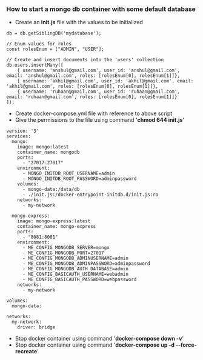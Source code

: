 ### How to start a mongo db container with some default database

- Create an **init.js** file with the values to be initialized

```
db = db.getSiblingDB('mydatabase');

// Enum values for roles
const rolesEnum = ["ADMIN", "USER"];

// Create and insert documents into the 'users' collection
db.users.insertMany([
    { username: 'anshul@gmail.com', user_id: 'anshul@gmail.com', email: 'anshul@gmail.com', roles: [rolesEnum[0], rolesEnum[1]]},
    { username: 'akhil@gmail.com', user_id: 'akhil@gmail.com', email: 'akhil@gmail.com', roles: [rolesEnum[0], rolesEnum[1]]},
    { username: 'ruhaan@gmail.com', user_id: 'ruhaan@gmail.com', email: 'ruhaan@gmail.com', roles: [rolesEnum[0], rolesEnum[1]]}
]);

```

- Create docker-compose.yml file with reference to above script
- Give the permissions to the file using command '**chmod 644 init.js**'

```
version: '3'
services:
  mongo:
    image: mongo:latest
    container_name: mongodb
    ports:
      - "27017:27017"
    environment:
      - MONGO_INITDB_ROOT_USERNAME=admin
      - MONGO_INITDB_ROOT_PASSWORD=adminpassword
    volumes:
      - mongo-data:/data/db
      - ./init.js:/docker-entrypoint-initdb.d/init.js:ro
    networks:
      - my-network

  mongo-express:
    image: mongo-express:latest
    container_name: mongo-express
    ports:
      - "8081:8081"
    environment:
      - ME_CONFIG_MONGODB_SERVER=mongo
      - ME_CONFIG_MONGODB_PORT=27017
      - ME_CONFIG_MONGODB_ADMINUSERNAME=admin
      - ME_CONFIG_MONGODB_ADMINPASSWORD=adminpassword
      - ME_CONFIG_MONGODB_AUTH_DATABASE=admin
      - ME_CONFIG_BASICAUTH_USERNAME=webadmin
      - ME_CONFIG_BASICAUTH_PASSWORD=webpassword
    networks:
      - my-network

volumes:
  mongo-data:

networks:
  my-network:
    driver: bridge
```
- Stop docker container using command '**docker-compose down -v**'
- Stop docker container using command '**docker-compose up -d --force-recreate**'